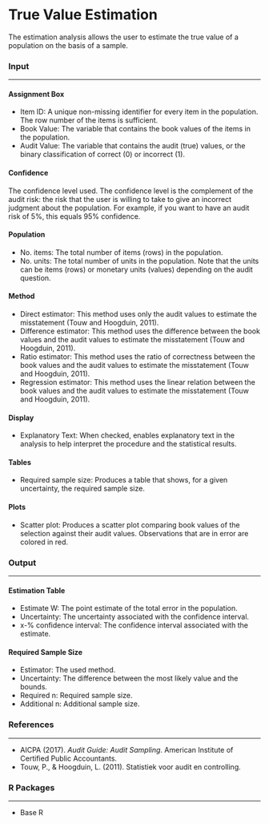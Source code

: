 True Value Estimation
===

The estimation analysis allows the user to estimate the true value of a population on the basis of a sample.

### Input
---

#### Assignment Box
- Item ID: A unique non-missing identifier for every item in the population. The row number of the items is sufficient.
- Book Value: The variable that contains the book values of the items in the population.
- Audit Value: The variable that contains the audit (true) values, or the binary classification of correct (0) or incorrect (1).

#### Confidence
The confidence level used. The confidence level is the complement of the audit risk: the risk that the user is willing to take to give an incorrect judgment about the population. For example, if you want to have an audit risk of 5%, this equals 95% confidence.

#### Population
- No. items: The total number of items (rows) in the population.
- No. units: The total number of units in the population. Note that the units can be items (rows) or monetary units (values) depending on the audit question.

#### Method
- Direct estimator: This method uses only the audit values to estimate the misstatement (Touw and Hoogduin, 2011).
- Difference estimator: This method uses the difference between the book values and the audit values to estimate the misstatement (Touw and Hoogduin, 2011).
- Ratio estimator: This method uses the ratio of correctness between the book values and the audit values to estimate the misstatement (Touw and Hoogduin, 2011).
- Regression estimator: This method uses the linear relation between the book values and the audit values to estimate the misstatement (Touw and Hoogduin, 2011).

#### Display
- Explanatory Text: When checked, enables explanatory text in the analysis to help interpret the procedure and the statistical results.

#### Tables
- Required sample size: Produces a table that shows, for a given uncertainty, the required sample size.

#### Plots
- Scatter plot: Produces a scatter plot comparing book values of the selection against their audit values. Observations that are in error are colored in red.

### Output
---

#### Estimation Table
- Estimate W: The point estimate of the total error in the population.
- Uncertainty: The uncertainty associated with the confidence interval.
- x-% confidence interval: The confidence interval associated with the estimate.

#### Required Sample Size
- Estimator: The used method.
- Uncertainty: The difference between the most likely value and the bounds.
- Required n: Required sample size.
- Additional n: Additional sample size.

### References
---
- AICPA (2017). <i>Audit Guide: Audit Sampling</i>. American Institute of Certified Public Accountants.
- Touw, P., & Hoogduin, L. (2011). Statistiek voor audit en controlling.

### R Packages
---
- Base R
